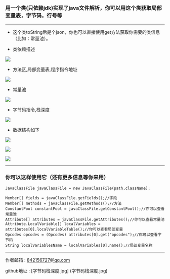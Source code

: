 ### 用一个类(只依赖jdk)实现了java文件解析，你可以用这个类获取局部变量表，字节码，行号等

 ---

* 这个类toString后是个json，你也可以直接使用get方法获取你需要的类信息（比如：常量池）。

* 类依赖描述

![](image/类依赖描述.jpg)

* 方法区,局部变量表,程序指令地址

![](image/方法区局部变量表程序指令地址.jpg)

* 常量池

![](image/常量池.jpg)

* 字节码指令,栈深度

![](image/字节码栈深度.jpg)

* 数据结构如下

![](image/数据结构1.jpg)

![](image/数据结构2.jpg)

![](image/数据结构3.jpg)

 ---
  
### 你可以这样使用它（还有更多信息等你来用）

    JavaClassFile javaClassFile = new JavaClassFile(path,className);
    
    Member[] fields = javaClassFile.getFields();//字段
    Member[] methods = javaClassFile.getMethods();//方法
    ConstantPool constantPool = javaClassFile.getConstantPool();//你可以查看常量池
    Attribute[] attributes = javaClassFile.getAttributes();//你可以查看常量池
    Attribute.LocalVariable[] localVariables = attributes[0].localVariableTable();//你可以查看局部变量
    Opcodes opcodes = (Opcodes) attributes[0].get("opcodes");//你可以查看字节码
    String localVariablesName = localVariables[0].name();//局部变量名称

 ---
 
作者邮箱 : 842156727@qq.com

github地址 : [字节码栈深度.jpg] (字节码栈深度.jpg)

